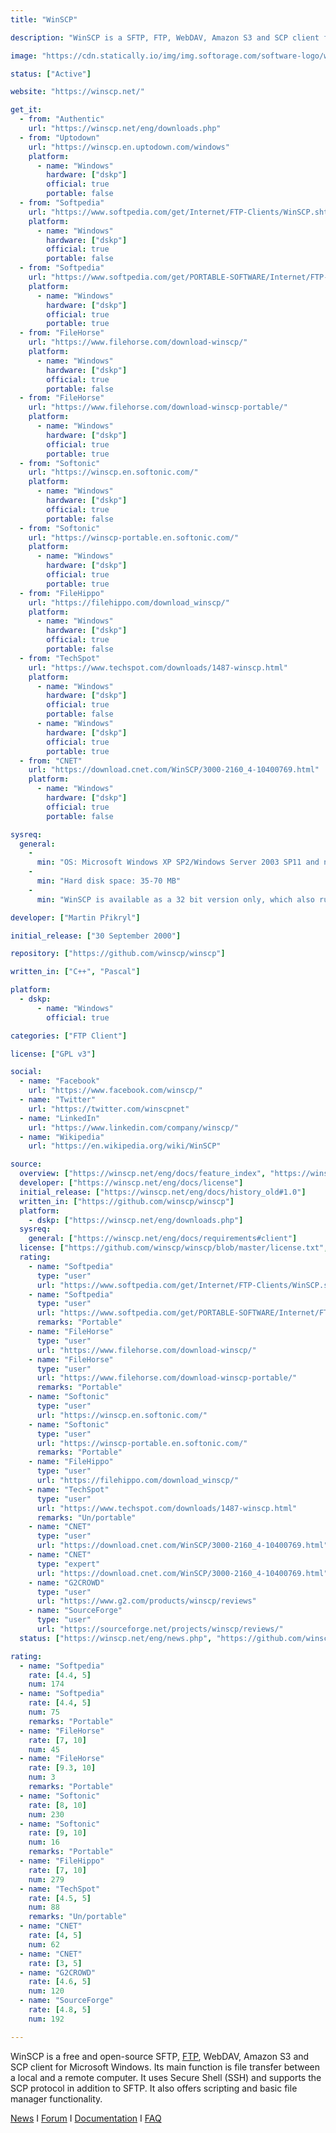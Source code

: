 ```yaml
---
title: "WinSCP"

description: "WinSCP is a SFTP, FTP, WebDAV, Amazon S3 and SCP client for Microsoft Windows"

image: "https://cdn.statically.io/img/img.softorage.com/software-logo/winscp.png?h=64"

status: ["Active"]

website: "https://winscp.net/"

get_it:
  - from: "Authentic"
    url: "https://winscp.net/eng/downloads.php"
  - from: "Uptodown"
    url: "https://winscp.en.uptodown.com/windows"
    platform:
      - name: "Windows"
        hardware: ["dskp"]
        official: true
        portable: false
  - from: "Softpedia"
    url: "https://www.softpedia.com/get/Internet/FTP-Clients/WinSCP.shtml"
    platform:
      - name: "Windows"
        hardware: ["dskp"]
        official: true
        portable: false
  - from: "Softpedia"
    url: "https://www.softpedia.com/get/PORTABLE-SOFTWARE/Internet/FTP-Clients/Portable-WinSCP.shtml"
    platform:
      - name: "Windows"
        hardware: ["dskp"]
        official: true
        portable: true
  - from: "FileHorse"
    url: "https://www.filehorse.com/download-winscp/"
    platform:
      - name: "Windows"
        hardware: ["dskp"]
        official: true
        portable: false
  - from: "FileHorse"
    url: "https://www.filehorse.com/download-winscp-portable/"
    platform:
      - name: "Windows"
        hardware: ["dskp"]
        official: true
        portable: true
  - from: "Softonic"
    url: "https://winscp.en.softonic.com/"
    platform:
      - name: "Windows"
        hardware: ["dskp"]
        official: true
        portable: false
  - from: "Softonic"
    url: "https://winscp-portable.en.softonic.com/"
    platform:
      - name: "Windows"
        hardware: ["dskp"]
        official: true
        portable: true
  - from: "FileHippo"
    url: "https://filehippo.com/download_winscp/"
    platform:
      - name: "Windows"
        hardware: ["dskp"]
        official: true
        portable: false
  - from: "TechSpot"
    url: "https://www.techspot.com/downloads/1487-winscp.html"
    platform:
      - name: "Windows"
        hardware: ["dskp"]
        official: true
        portable: false
      - name: "Windows"
        hardware: ["dskp"]
        official: true
        portable: true
  - from: "CNET"
    url: "https://download.cnet.com/WinSCP/3000-2160_4-10400769.html"
    platform:
      - name: "Windows"
        hardware: ["dskp"]
        official: true
        portable: false

sysreq:
  general:
    -
      min: "OS: Microsoft Windows XP SP2/Windows Server 2003 SP11 and newer, up to Windows 10/Windows Server 2019\n\nThe installer does not run on Windows XP/2003 anymore. WinSCP application itself still works. Use Portable executables download"
    -
      min: "Hard disk space: 35-70 MB"
    -
      min: "WinSCP is available as a 32 bit version only, which also runs on 64 bit architectures."

developer: ["Martin Přikryl"]

initial_release: ["30 September 2000"]

repository: ["https://github.com/winscp/winscp"]

written_in: ["C++", "Pascal"]

platform:
  - dskp:
      - name: "Windows"
        official: true

categories: ["FTP Client"]

license: ["GPL v3"]

social:
  - name: "Facebook"
    url: "https://www.facebook.com/winscp/"
  - name: "Twitter"
    url: "https://twitter.com/winscpnet"
  - name: "LinkedIn"
    url: "https://www.linkedin.com/company/winscp/"
  - name: "Wikipedia"
    url: "https://en.wikipedia.org/wiki/WinSCP"

source:
  overview: ["https://winscp.net/eng/docs/feature_index", "https://winscp.net/eng/index.php", "https://winscp.net/eng/docs/introduction"]
  developer: ["https://winscp.net/eng/docs/license"]
  initial_release: ["https://winscp.net/eng/docs/history_old#1.0"]
  written_in: ["https://github.com/winscp/winscp"]
  platform:
    - dskp: ["https://winscp.net/eng/downloads.php"]
  sysreq:
    general: ["https://winscp.net/eng/docs/requirements#client"]
  license: ["https://github.com/winscp/winscp/blob/master/license.txt", "https://winscp.net/eng/docs/license"]
  rating:
    - name: "Softpedia"
      type: "user"
      url: "https://www.softpedia.com/get/Internet/FTP-Clients/WinSCP.shtml"
    - name: "Softpedia"
      type: "user"
      url: "https://www.softpedia.com/get/PORTABLE-SOFTWARE/Internet/FTP-Clients/Portable-WinSCP.shtml"
      remarks: "Portable"
    - name: "FileHorse"
      type: "user"
      url: "https://www.filehorse.com/download-winscp/"
    - name: "FileHorse"
      type: "user"
      url: "https://www.filehorse.com/download-winscp-portable/"
      remarks: "Portable"
    - name: "Softonic"
      type: "user"
      url: "https://winscp.en.softonic.com/"
    - name: "Softonic"
      type: "user"
      url: "https://winscp-portable.en.softonic.com/"
      remarks: "Portable"
    - name: "FileHippo"
      type: "user"
      url: "https://filehippo.com/download_winscp/"
    - name: "TechSpot"
      type: "user"
      url: "https://www.techspot.com/downloads/1487-winscp.html"
      remarks: "Un/portable"
    - name: "CNET"
      type: "user"
      url: "https://download.cnet.com/WinSCP/3000-2160_4-10400769.html"
    - name: "CNET"
      type: "expert"
      url: "https://download.cnet.com/WinSCP/3000-2160_4-10400769.html"
    - name: "G2CROWD"
      type: "user"
      url: "https://www.g2.com/products/winscp/reviews"
    - name: "SourceForge"
      type: "user"
      url: "https://sourceforge.net/projects/winscp/reviews/"
  status: ["https://winscp.net/eng/news.php", "https://github.com/winscp/winscp/graphs/contributors", "https://winscp.net/eng/docs/history"]

rating:
  - name: "Softpedia"
    rate: [4.4, 5]
    num: 174
  - name: "Softpedia"
    rate: [4.4, 5]
    num: 75
    remarks: "Portable"
  - name: "FileHorse"
    rate: [7, 10]
    num: 45
  - name: "FileHorse"
    rate: [9.3, 10]
    num: 3
    remarks: "Portable"
  - name: "Softonic"
    rate: [8, 10]
    num: 230
  - name: "Softonic"
    rate: [9, 10]
    num: 16
    remarks: "Portable"
  - name: "FileHippo"
    rate: [7, 10]
    num: 279
  - name: "TechSpot"
    rate: [4.5, 5]
    num: 88
    remarks: "Un/portable"
  - name: "CNET"
    rate: [4, 5]
    num: 62
  - name: "CNET"
    rate: [3, 5]
  - name: "G2CROWD"
    rate: [4.6, 5]
    num: 120
  - name: "SourceForge"
    rate: [4.8, 5]
    num: 192

---
```

  WinSCP is a free and open-source SFTP, [FTP](/categories/ftp-client/), WebDAV, Amazon S3 and SCP client for Microsoft Windows. Its main function is file transfer between a local and a remote computer. It uses Secure Shell (SSH) and supports the SCP protocol in addition to SFTP. It also offers scripting and basic file manager functionality.
  
  [News](https://winscp.net/eng/news.php)  I  [Forum](https://winscp.net/forum/)  I  [Documentation](https://winscp.net/eng/docs/start)  I  [FAQ](https://winscp.net/eng/docs/faq)
